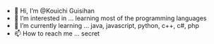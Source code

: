 - 👋 Hi, I’m @Kouichi Guisihan
- 👀 I’m interested in ... learning most of the programming languages
- 🌱 I’m currently learning ... java, javascript, python, c++, c#, php
- 📫 How to reach me ... secret

<!---
BLOODYBEAR04/BLOODYBEAR04 is a ✨ special ✨ repository because its `README.md` (this file) appears on your GitHub profile.
You can click the Preview link to take a look at your changes.
--->
